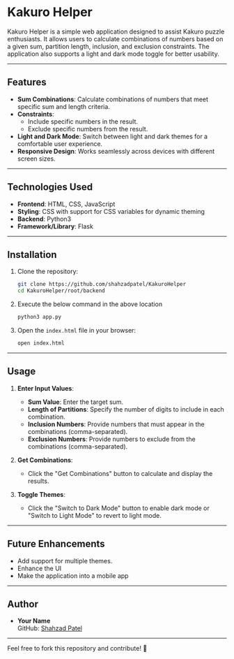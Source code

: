 # Kakuro Helper

Kakuro Helper is a simple web application designed to assist Kakuro puzzle enthusiasts. It allows users to calculate combinations of numbers based on a given sum, partition length, inclusion, and exclusion constraints. The application also supports a light and dark mode toggle for better usability.

---

## Features

- **Sum Combinations**: Calculate combinations of numbers that meet specific sum and length criteria.
- **Constraints**:
  - Include specific numbers in the result.
  - Exclude specific numbers from the result.
- **Light and Dark Mode**: Switch between light and dark themes for a comfortable user experience.
- **Responsive Design**: Works seamlessly across devices with different screen sizes.

---

## Technologies Used

- **Frontend**: HTML, CSS, JavaScript
- **Styling**: CSS with support for CSS variables for dynamic theming
- **Backend**: Python3
- **Framework/Library**: Flask

---

## Installation

1. Clone the repository:
   ```bash
   git clone https://github.com/shahzadpatel/KakuroHelper
   cd KakuroHelper/root/backend
   ```
2. Execute the below command in the above location
   ```bash
   python3 app.py
   ```

2. Open the `index.html` file in your browser:
   ```bash
   open index.html
   ```

---

## Usage

1. **Enter Input Values**:
   - **Sum Value**: Enter the target sum.
   - **Length of Partitions**: Specify the number of digits to include in each combination.
   - **Inclusion Numbers**: Provide numbers that must appear in the combinations (comma-separated).
   - **Exclusion Numbers**: Provide numbers to exclude from the combinations (comma-separated).

2. **Get Combinations**:
   - Click the "Get Combinations" button to calculate and display the results.

3. **Toggle Themes**:
   - Click the "Switch to Dark Mode" button to enable dark mode or "Switch to Light Mode" to revert to light mode.

---

## Future Enhancements

- Add support for multiple themes.
- Enhance the UI
- Make the application into a mobile app

---

## Author

- **Your Name**  
  GitHub: [Shahzad Patel](https://github.com/shahzadpatel)

---

Feel free to fork this repository and contribute! 🎉
